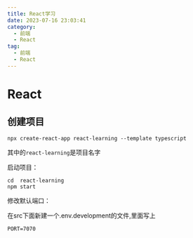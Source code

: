 ```yaml
---
title: React学习
date: 2023-07-16 23:03:41
category: 
  - 前端
  - React
tag:
  - 前端
  - React
---
```


# React

## 创建项目

```shell
npx create-react-app react-learning --template typescript
```

其中的`react-learning`是项目名字

启动项目：

```shell
cd  react-learning
npm start
```

修改默认端口：

在src下面新建一个.env.development的文件,里面写上

```shell
PORT=7070
```

